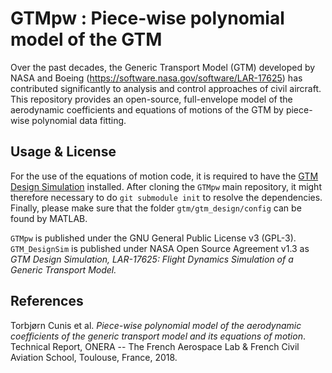 # GTMpw : Piece-wise polynomial model of the GTM

Over the past decades, the Generic Transport Model (GTM) developed by NASA and Boeing (https://software.nasa.gov/software/LAR-17625) has contributed significantly to analysis and control approaches of civil aircraft. This repository provides an open-source, full-envelope model of the aerodynamic coefficients and equations of motions of the GTM by piece-wise polynomial data fitting.

## Usage & License

For the use of the equations of motion code, it is required to have the [GTM Design Simulation](https://github.com/nasa/GTM_DesignSim) installed. After cloning the `GTMpw` main repository, it might therefore necessary to do `git submodule init` to resolve the dependencies. Finally, please make sure that the folder `gtm/gtm_design/config` can be found by MATLAB.

`GTMpw` is published under the GNU General Public License v3 (GPL-3). `GTM_DesignSim` is published under NASA Open Source Agreement v1.3 as *GTM Design Simulation, LAR-17625: Flight Dynamics Simulation of a Generic Transport Model.*

## References

Torbjørn Cunis et al. *Piece-wise polynomial model of the aerodynamic coefficients of the generic transport model and its equations of motion*. Technical Report, ONERA -- The French Aerospace Lab & French Civil Aviation School, Toulouse, France, 2018.
